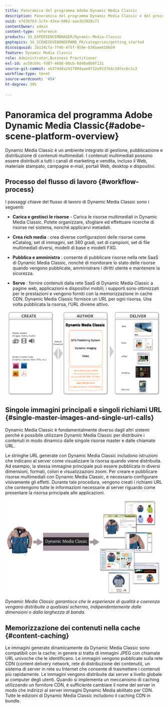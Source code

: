```yaml
---
title: Panoramica del programma Adobe Dynamic Media Classic
description: Panoramica del programma Dynamic Media Classic e del processo del flusso di lavoro.
uuid: e7d3bfb3-1cfe-43ea-b862-aae3b3928c71
contentOwner: admin
content-type: reference
products: SG_EXPERIENCEMANAGER/Dynamic-Media-Classic
geptopics: SG_SCENESEVENONDEMAND_PK/categories/getting_started
discoiquuid: 2b134cfa-7f46-4f5f-959e-b30aae610bb9
feature: Dynamic Media Classic
role: Administrator,Business Practitioner
exl-id: ac50cb9c-fd87-4608-80cb-8d40a0b8f131
source-git-commit: eb37440a2917094aae8f32e9337b4c187ec6c1c2
workflow-type: tm+mt
source-wordcount: '454'
ht-degree: 30%

---
```


# Panoramica del programma Adobe Dynamic Media Classic{#adobe-scene-platform-overview}

Dynamic Media Classic è un ambiente integrato di gestione, pubblicazione e distribuzione di contenuti multimediali. I contenuti multimediali possono essere distribuiti a tutti i canali di marketing e vendita, incluso il Web, materiale stampato, campagne e-mail, portali Web, desktop e dispositivi.

## Processo del flusso di lavoro {#workflow-process}

I passaggi chiave del flusso di lavoro di Dynamic Media Classic sono i seguenti:

* **Carica e gestisci le risorse**  - Carica le risorse multimediali in Dynamic Media Classic. Potete organizzare, sfogliare ed effettuare ricerche di risorse nel sistema, nonché applicarvi metadati.

* **Crea rich media** : crea diverse configurazioni delle risorse come eCatalog, set di immagini, set 360 gradi, set di campioni, set di file multimediali diversi, modelli di base e modelli FXG.

* **Pubblica e amministra** : consente di pubblicare risorse nella rete SaaS di Dynamic Media Classic, nonché di monitorare lo stato delle risorse quando vengono pubblicate, amministrare i diritti utente e mantenere la sicurezza.

* **Serve** : fornire contenuti dalla rete SaaS di Dynamic Media Classic a pagine web, applicazioni e dispositivi mobili; i supporti sono ottimizzati per le prestazioni e vengono forniti con la memorizzazione in cache CDN. Dynamic Media Classic fornisce un URL per ogni risorsa. Una volta pubblicata la risorsa, l’URL diviene attivo.

![Il processo del flusso di lavoro di Dynamic Media Classic](/help/assets/gs_workflow.png)

## Singole immagini principali e singoli richiami URL {#single-master-images-and-single-url-calls}

Dynamic Media Classic è fondamentalmente diverso dagli altri sistemi perché è possibile utilizzare Dynamic Media Classic per distribuire i contenuti in modo dinamico dalle singole risorse master e dalle chiamate URL.

Le stringhe URL generate con Dynamic Media Classic includono istruzioni che indicano al server come visualizzare la risorsa quando viene distribuita. Ad esempio, la stessa immagine principale può essere pubblicata in diversi dimensioni, formati, colori e visualizzazioni zoom. Per creare e pubblicare risorse multimediali con Dynamic Media Classic, è necessario configurare visivamente gli effetti. Durante tale procedura, vengono creati i richiami URL che contengono tutte le informazioni necessarie al server riguardo come presentare la risorsa principale alle applicazioni.

![Dynamic Media Classic è in grado di fornire la stessa immagine master a diversi supporti in diverse dimensioni e formati.](/help/assets/gs_dynamic_publishing.png)
*Dynamic Media Classic garantisce che le esperienze di qualità e coerenza vengano distribuite a qualsiasi schermo, indipendentemente dalle dimensioni o dalla larghezza di banda.*

## Memorizzazione dei contenuti nella cache {#content-caching}

Le immagini generate dinamicamente da Dynamic Media Classic sono compatibili con la cache; in genere si tratta di immagini JPEG con chiamate URL univoche che le identificano. Le immagini vengono pubblicate sulla rete CDN (content delivery network, rete di distribuzione dei contenuti), un sistema di server in rete su Internet che consente di trasmettere i contenuti più rapidamente. Le immagini vengono distribuite dai server a livello globale ai computer degli utenti. Quando si implementa un meccanismo di caching utilizzando un fornitore CDN, è sufficiente cambiare il nome del server in modo che indirizzi al server immagini Dynamic Media abilitato per CDN. Tutte le edizioni di Dynamic Media Classic includono il caching CDN in bundle.
